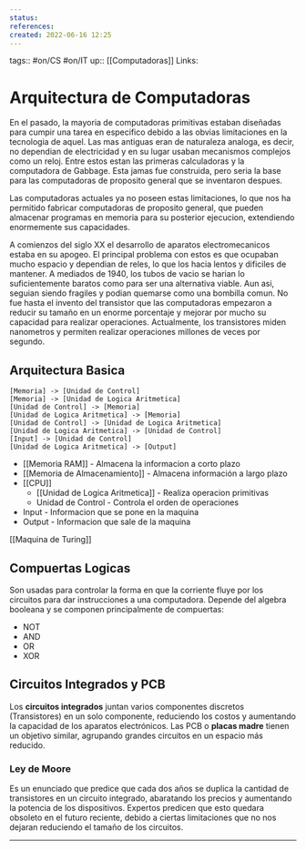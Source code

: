 ```yaml
---
status:
references:
created: 2022-06-16 12:25
---
```

tags:: #on/CS  #on/IT 
up:: [[Computadoras]]
Links: 
# Arquitectura de Computadoras
En el pasado, la mayoria de computadoras primitivas estaban diseñadas para cumpir una tarea en especifico debido a las obvias limitaciones en la tecnologia de aquel. Las mas antiguas eran de naturaleza analoga, es decir, no dependian de electricidad y en su lugar usaban mecanismos complejos como un reloj. Entre estos estan las primeras calculadoras y la computadora de Gabbage. Esta jamas fue construida, pero seria la base para las computadoras de proposito general que se inventaron despues.

Las computadoras actuales ya no poseen estas limitaciones, lo que nos ha permitido fabricar computadoras de proposito general, que pueden almacenar programas en memoria para su posterior ejecucion, extendiendo enormemente sus capacidades.

A comienzos del siglo XX el desarrollo de aparatos electromecanicos estaba en su apogeo. El principal problema con estos es que ocupaban mucho espacio y dependian de reles, lo que los hacia lentos y dificiles de mantener. A mediados de 1940, los tubos de vacio se harian lo suficientemente baratos como para ser una alternativa viable. Aun asi, seguian siendo fragiles y podian quemarse como una bombilla comun. No fue hasta el invento del transistor que las computadoras empezaron a reducir su tamaño en un enorme porcentaje y mejorar por mucho su capacidad para realizar operaciones. Actualmente, los transistores miden nanometros y permiten realizar operaciones millones de veces por segundo.

## Arquitectura Basica

```nomnoml
[Memoria] -> [Unidad de Control]
[Memoria] -> [Unidad de Logica Aritmetica]
[Unidad de Control] -> [Memoria]
[Unidad de Logica Aritmetica] -> [Memoria]
[Unidad de Control] -> [Unidad de Logica Aritmetica]
[Unidad de Logica Aritmetica] -> [Unidad de Control]
[Input] -> [Unidad de Control]
[Unidad de Logica Aritmetica] -> [Output]
```

- [[Memoria RAM]] - Almacena la informacion a corto plazo
- [[Memoria de Almacenamiento]] - Almacena información a largo plazo
- [[CPU]]
	- [[Unidad de Logica Aritmetica]] - Realiza operacion primitivas
	- Unidad de Control - Controla el orden de operaciones
- Input - Informacion que se pone en la maquina
- Output - Informacion que sale de la maquina 

[[Maquina de Turing]]

## Compuertas Logicas
Son usadas para controlar la forma en que la corriente fluye por los circuitos para dar instrucciones a una computadora. Depende del algebra booleana y se componen principalmente de compuertas:
- NOT
- AND
- OR
- XOR

## Circuitos Integrados y PCB
Los **circuitos integrados** juntan varios componentes discretos (Transistores) en un solo componente, reduciendo los costos y aumentando la capacidad de los aparatos electrónicos. Las PCB o **placas madre** tienen un objetivo similar, agrupando grandes circuitos en un espacio más reducido.

### Ley de Moore
Es un enunciado que predice que cada dos años se duplica la cantidad de transistores en un circuito integrado, abaratando los precios y aumentando la potencia de los dispositivos. Expertos predicen que esto quedara obsoleto en el futuro reciente, debido a ciertas limitaciones que no nos dejaran reduciendo el tamaño de los circuitos.
___
